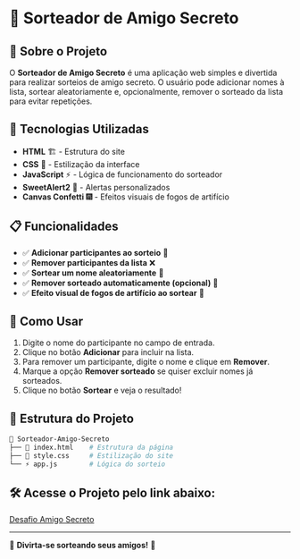 # 🎉 Sorteador de Amigo Secreto

## 📌 Sobre o Projeto
O **Sorteador de Amigo Secreto** é uma aplicação web simples e divertida para realizar sorteios de amigo secreto. O usuário pode adicionar nomes à lista, sortear aleatoriamente e, opcionalmente, remover o sorteado da lista para evitar repetições.

## 🚀 Tecnologias Utilizadas
- **HTML** 🏗️ - Estrutura do site
- **CSS** 🎨 - Estilização da interface
- **JavaScript** ⚡ - Lógica de funcionamento do sorteador
- **SweetAlert2** 🔔 - Alertas personalizados
- **Canvas Confetti** 🎆 - Efeitos visuais de fogos de artifício

## 📋 Funcionalidades
- ✅ **Adicionar participantes ao sorteio** 📝
- ✅ **Remover participantes da lista** ❌
- ✅ **Sortear um nome aleatoriamente** 🎲
- ✅ **Remover sorteado automaticamente (opcional)** 🔄
- ✅ **Efeito visual de fogos de artifício ao sortear** 🎇

## 🎯 Como Usar
1. Digite o nome do participante no campo de entrada.
2. Clique no botão **Adicionar** para incluir na lista.
3. Para remover um participante, digite o nome e clique em **Remover**.
4. Marque a opção **Remover sorteado** se quiser excluir nomes já sorteados.
5. Clique no botão **Sortear** e veja o resultado!

## 📂 Estrutura do Projeto

```bash
📂 Sorteador-Amigo-Secreto
├── 📄 index.html    # Estrutura da página
├── 🎨 style.css     # Estilização do site
└── ⚡ app.js        # Lógica do sorteio
```

## 🛠️ Acesse o Projeto pelo link abaixo:
[Desafio Amigo Secreto]([https://www.google.com](https://desafio-amigo-secreto-vert.vercel.app/))




---

🎊 **Divirta-se sorteando seus amigos!** 🎊
